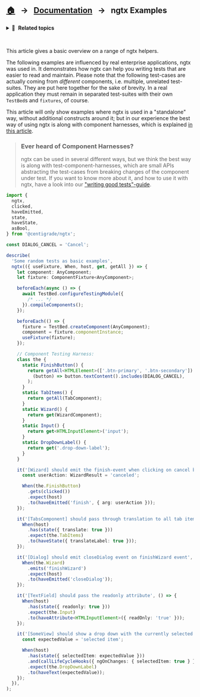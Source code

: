 ## [🏠][home] &nbsp; → &nbsp; [Documentation][api] &nbsp; → &nbsp; **ngtx Examples**

<details>
  <summary>🧭 &nbsp;<b>Related topics</b></summary>

> ### First Steps
>
> For those who are new to Angular application testing with ngtx, we recommend to start with the [first steps article][firststeps]. After this article you should be good to go with the examples in this article. This article primarily targets developers that already know ngtx or at least have experience with writing Angular tests.
>
> ### Declarative Testing API
>
> Formal documentation of ngtx' [declarative testing api][declarativetests] helping you to write beautiful, simple and robust tests.
>
> ### Feature Overview
>
> You may want to visit our [feature overview page][features] listing some helpers, to quickly explore how ngtx can support you.

---

</details>

&nbsp;

This article gives a basic overview on a range of ngtx helpers.

The following examples are influenced by real enterprise applications, ngtx was used in. It demonstrates how ngtx can help you writing tests that are easier to read and maintain. Please note that the following test-cases are actually coming from _different_ components, i.e. multiple, unrelated test-suites. They are put here together for the sake of brevity. In a real application they must remain in separated test-suites with their own `TestBed`s and `fixtures`, of course.

This article will only show examples where ngtx is used in a "standalone" way, without additional constructs around it; but in our experience the best way of using ngtx is along with component harnesses, which is explained [in this article][good-tests].

> ### Ever heard of Component Harnesses?
>
> ngtx can be used in several different ways, but we think the best way is along with test-component-harnesses, which are small APIs abstracting the test-cases from breaking changes of the component under test. If you want to know more about it, and how to use it with ngtx, have a look into our ["writing good tests"-guide][good-tests].

```ts
import {
  ngtx,
  clicked,
  haveEmitted,
  state,
  haveState,
  asBool,
} from '@centigrade/ngtx';

const DIALOG_CANCEL = 'Cancel';

describe(
  'Some random tests as basic examples',
  ngtx(({ useFixture, When, host, get, getAll }) => {
    let component: AnyComponent;
    let fixture: ComponentFixture<AnyComponent>;

    beforeEach(async () => {
      await TestBed.configureTestingModule({
        /* ... */
      }).compileComponents();
    });

    beforeEach(() => {
      fixture = TestBed.createComponent(AnyComponent);
      component = fixture.componentInstance;
      useFixture(fixture);
    });

    // Component Testing Harness:
    class the {
      static FinishButton() {
        return getAll<HTMLElement>(['.btn-primary', '.btn-secondary']).find(
          (button) => button.textContent().includes(DIALOG_CANCEL),
        );
      }
      static TabItems() {
        return getAll(TabComponent);
      }
      static Wizard() {
        return get(WizardComponent);
      }
      static Input() {
        return get<HTMLInputElement>('input');
      }
      static DropDownLabel() {
        return get('.drop-down-label');
      }
    }

    it('[Wizard] should emit the finish-event when clicking on cancel button', () => {
      const userAction: WizardResult = 'canceled';

      When(the.FinishButton)
        .gets(clicked())
        .expect(host)
        .to(haveEmitted('finish', { arg: userAction }));
    });

    it('[TabsComponent] should pass through translation to all tab items', () => {
      When(host)
        .has(state({ translate: true }))
        .expect(the.TabItems)
        .to(haveState({ translateLabel: true }));
    });

    it('[Dialog] should emit closeDialog event on finishWizard event', () => {
      When(the.Wizard)
        .emits('finishWizard')
        .expect(host)
        .to(haveEmitted('closeDialog'));
    });

    it('[TextField] should pass the readonly attribute', () => {
      When(host)
        .has(state({ readonly: true }))
        .expect(the.Input)
        .to(haveAttribute<HTMLInputElement>({ readOnly: 'true' }));
    });

    it('[SomeView] should show a drop down with the currently selected item', () => {
      const expectedValue = 'selected item';

      When(host)
        .has(state({ selectedItem: expectedValue }))
        .and(callLifeCycleHooks({ ngOnChanges: { selectedItem: true } }))
        .expect(the.DropDownLabel)
        .to(haveText(expectedValue));
    });
  }),
);
```

[api]: ./DOCUMENTATION.md
[declarativetests]: ./DECLARATIVE_TEST_API.md
[features]: ./FEATURES.md
[firststeps]: ./FIRST_STEPS.md
[good-tests]: ./GOOD_TESTS.md
[home]: ../README.md
